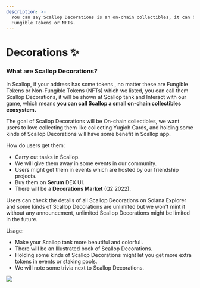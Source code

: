 ```yaml
---
description: >-
  You can say Scallop Decorations is an on-chain collectibles, it can be
  Fungible Tokens or NFTs.
---
```


# Decorations ✨

### **What are Scallop Decorations?**



In Scallop, if your address has some tokens , no matter these are Fungible Tokens or Non-Fungible Tokens \(NFTs\) which we listed, you can call them Scallop Decorations, it will be shown at Scallop tank and Interact with our game, which means **you can call Scallop a small on-chain collectibles ecosystem.**

The goal of Scallop Decorations will be On-chain collectibles, we want users to love collecting them like collecting Yugioh Cards, and holding some kinds of Scallop Decorations will have some benefit in Scallop app.

How do users get them:

* Carry out tasks in Scallop.
* We will give them away in some events in our community.
* Users might get them in events which are hosted by our friendship projects.
*  Buy them on **Serum** DEX UI.
* There will be a **Decorations Market** \(Q2 2022\).



Users can check the details of all Scallop Decorations on Solana Explorer and some kinds of Scallop Decorations are unlimited but we won't mint it without any announcement, unlimited Scallop Decorations might be limited in the future.

Usage:

*  Make your Scallop tank more beautiful and colorful .
* There will be an Illustrated book of Scallop Decorations. 
* Holding some kinds of Scallop Decorations might let you get more extra tokens in events or staking pools.
* We will note some trivia next to Scallop Decorations.



![](https://lh5.googleusercontent.com/Ne4FCSct0Mg-Dn4kEeoTCWx69Znekyqs4iDYmPy_gMz-aL5R9Tm_e8PmhI0AW0MkS_42r2kU8vxQnyM_ZSmki23cHA9yu8Cf04HzGEvf2ANADWWzm7hAq0Enqd7cYN88pDDkTjaJMc8)

